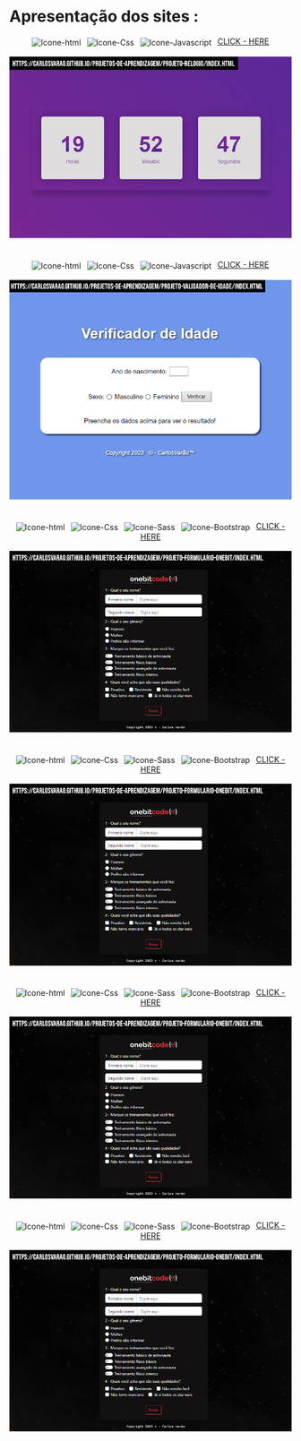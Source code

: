 # Apresentação dos sites :

<div>
 
 <div align="center" style="display: inline_block">
  <img align="center" alt="Icone-html" src="https://img.shields.io/badge/HTML5-E34F26?style=for-the-badge&logo=html5&logoColor=white">&ensp;
  <img align="center" alt="Icone-Css" src="https://img.shields.io/badge/CSS3-1572B6?style=for-the-badge&logo=css3&logoColor=white">&ensp;
  <img align="center" alt="Icone-Javascript" src="https://img.shields.io/badge/JavaScript-323330?style=for-the-badge&logo=javascript&logoColor=F7DF1E">&ensp;
  <a href="https://carlosvarao.github.io/Projetos-de-aprendizagem/Projeto-relogio/index.html" target="_blank"><span>CLICK - HERE</span></a>
 </div>

 <div align="center" style="display: inline_block"><br>
  <img align="center" alt="clone-discord" src="Assets/relogio.png">
 </div>
 
</div>

#

<div align="center" style="display: inline_block">
 
 <div>
  <img align="center" alt="Icone-html" src="https://img.shields.io/badge/HTML5-E34F26?style=for-the-badge&logo=html5&logoColor=white">&ensp;
  <img align="center" alt="Icone-Css" src="https://img.shields.io/badge/CSS3-1572B6?style=for-the-badge&logo=css3&logoColor=white">&ensp;
  <img align="center" alt="Icone-Javascript" src="https://img.shields.io/badge/JavaScript-323330?style=for-the-badge&logo=javascript&logoColor=F7DF1E">&ensp;
  <a href="https://carlosvarao.github.io/Projetos-de-aprendizagem/Projeto-validador-de-idade/index.html" target="_blank"><span>CLICK - HERE</span></a>
 </div>

 <div align="center" style="display: inline_block"><br>
  <img align="center" alt="clone-discord" src="Assets/validador.png">
 </div>
 
</div>

#

<div>
 <div align="center" style="display: inline_block">
  <img align="center" alt="Icone-html" src="https://img.shields.io/badge/HTML5-E34F26?style=for-the-badge&logo=html5&logoColor=white">&ensp;
  <img align="center" alt="Icone-Css" src="https://img.shields.io/badge/CSS3-1572B6?style=for-the-badge&logo=css3&logoColor=white">&ensp;
  <img align="center" alt="Icone-Sass" src="https://img.shields.io/badge/Sass-CC6699?style=for-the-badge&logo=sass&logoColor=white">&ensp;
  <img align="center" alt="Icone-Bootstrap" src="https://img.shields.io/badge/Bootstrap-563D7C?style=for-the-badge&logo=bootstrap&logoColor=white">&ensp;
  <a href="https://carlosvarao.github.io/Projetos-de-aprendizagem/Projeto-formulario-oneBit/index.html" target="_blank"><span>CLICK - HERE</span></a>
 </div>

 <div align="center" style="display: inline_block"><br>
  <img align="center" alt="form-onebit" src="Assets/form-oneBitCode.jpg">
 </div>

</div>

#

<div>
 <div align="center" style="display: inline_block">
  <img align="center" alt="Icone-html" src="https://img.shields.io/badge/HTML5-E34F26?style=for-the-badge&logo=html5&logoColor=white">&ensp;
  <img align="center" alt="Icone-Css" src="https://img.shields.io/badge/CSS3-1572B6?style=for-the-badge&logo=css3&logoColor=white">&ensp;
  <img align="center" alt="Icone-Sass" src="https://img.shields.io/badge/Sass-CC6699?style=for-the-badge&logo=sass&logoColor=white">&ensp;
  <img align="center" alt="Icone-Bootstrap" src="https://img.shields.io/badge/Bootstrap-563D7C?style=for-the-badge&logo=bootstrap&logoColor=white">&ensp;
  <a href="https://carlosvarao.github.io/Projetos-de-aprendizagem/Projeto-site-onebitX/homePag/index.html" target="_blank"><span>CLICK - HERE</span></a>
 </div>

 <div align="center" style="display: inline_block"><br>
  <img align="center" alt="form-onebit" src="Assets/form-oneBitCode.jpg">
 </div>

</div>

#

#

<div>
 <div align="center" style="display: inline_block">
  <img align="center" alt="Icone-html" src="https://img.shields.io/badge/HTML5-E34F26?style=for-the-badge&logo=html5&logoColor=white">&ensp;
  <img align="center" alt="Icone-Css" src="https://img.shields.io/badge/CSS3-1572B6?style=for-the-badge&logo=css3&logoColor=white">&ensp;
  <img align="center" alt="Icone-Sass" src="https://img.shields.io/badge/Sass-CC6699?style=for-the-badge&logo=sass&logoColor=white">&ensp;
  <img align="center" alt="Icone-Bootstrap" src="https://img.shields.io/badge/Bootstrap-563D7C?style=for-the-badge&logo=bootstrap&logoColor=white">&ensp;
  <a href="https://carlosvarao.github.io/Projetos-de-aprendizagem/Projeto-site-onebitX/falcon9Pag/index.html" target="_blank"><span>CLICK - HERE</span></a>
 </div>

 <div align="center" style="display: inline_block"><br>
  <img align="center" alt="form-onebit" src="Assets/form-oneBitCode.jpg">
 </div>

</div>

#

<div>
 <div align="center" style="display: inline_block">
  <img align="center" alt="Icone-html" src="https://img.shields.io/badge/HTML5-E34F26?style=for-the-badge&logo=html5&logoColor=white">&ensp;
  <img align="center" alt="Icone-Css" src="https://img.shields.io/badge/CSS3-1572B6?style=for-the-badge&logo=css3&logoColor=white">&ensp;
  <img align="center" alt="Icone-Sass" src="https://img.shields.io/badge/Sass-CC6699?style=for-the-badge&logo=sass&logoColor=white">&ensp;
  <img align="center" alt="Icone-Bootstrap" src="https://img.shields.io/badge/Bootstrap-563D7C?style=for-the-badge&logo=bootstrap&logoColor=white">&ensp;
  <a href="https://carlosvarao.github.io/Projetos-de-aprendizagem/Projeto-site-onebitX/humanFlightPag/index.html" target="_blank"><span>CLICK - HERE</span></a>
 </div>

 <div align="center" style="display: inline_block"><br>
  <img align="center" alt="form-onebit" src="Assets/form-oneBitCode.jpg">
 </div>

</div>
